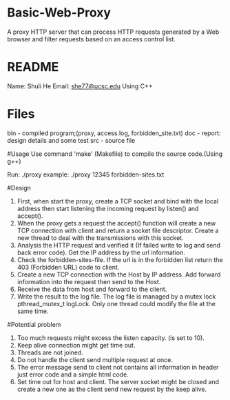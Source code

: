 # Basic-Web-Proxy
A proxy HTTP server that can process HTTP requests generated by a Web browser and filter requests based on an access control list.
# README
Name: Shuli He
Email: she77@ucsc.edu
Using C++
# Files
bin - compiled program;(proxy, access.log, forbidden_site.txt)
doc - report: design details and some test
src - source file

#Usage
Use command 'make' (Makefile) to compile the source code.(Using g++)

Run:
./proxy <listen-port> <forbidden-sites-file>
example:
./proxy 12345 forbidden-sites.txt

#Design
1.	First, when start the proxy, create a TCP socket and bind with the local address then start listening the incoming request by listen() and accept().
2.	When the proxy gets a request the accept() function will create a new TCP connection with client and return a socket file descriptor. Create a new thread to deal with the transmissions with this socket.
3.	Analysis the HTTP request and verified it (If failed write to log and send back error code). Get the IP address by the url information.
4.	Check the forbidden-sites-file. If the url is in the forbidden list return the 403 (Forbidden URL) code to client.
5.	Create a new TCP connection with the Host by IP address. Add forward information into the request then send to the Host.
6.	Receive the data from host and forward to the client.
7.	Write the result to the log file. The log file is managed by a mutex lock pthread_mutex_t logLock. Only one thread could modify the file at the same time.

#Potential problem
1.	Too much requests might excess the listen capacity. (is set to 10).
2.	Keep alive connection might get time out.
3.	Threads are not joined.
4.	Do not handle the client send multiple request at once.
5.	The error message send to client not contains all information in header just error code and a simple html code.
6.	Set time out for host and client. The server socket might be closed and create a new one as the client send new request by the keep alive.
